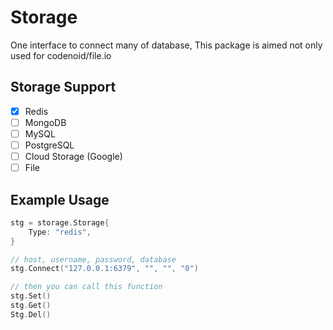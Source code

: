 # Storage

One interface to connect many of database, This package is aimed not only used for codenoid/file.io

## Storage Support

- [x] Redis
- [ ] MongoDB
- [ ] MySQL
- [ ] PostgreSQL
- [ ] Cloud Storage (Google)
- [ ] File

## Example Usage

```go
stg = storage.Storage{
	Type: "redis",
}

// host, username, password, database
stg.Connect("127.0.0.1:6379", "", "", "0")

// then you can call this function
stg.Set()
stg.Get()
Stg.Del()
```
